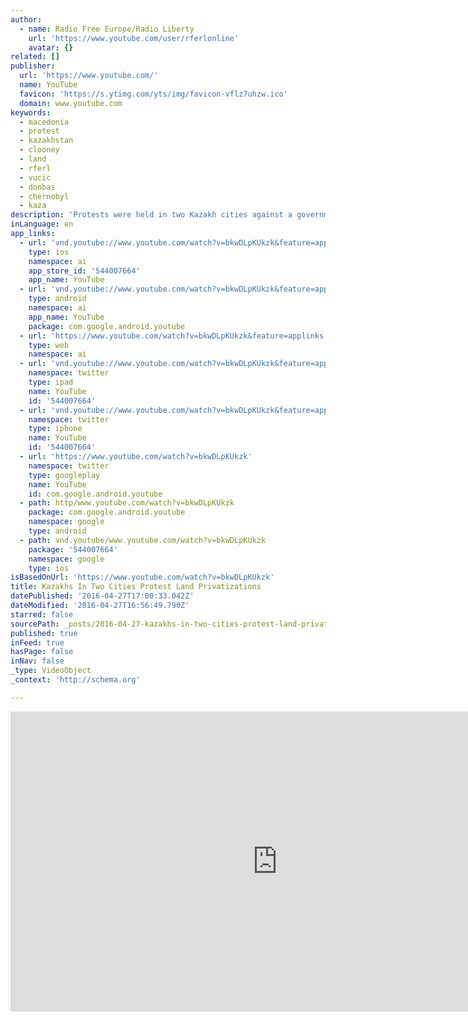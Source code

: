 ```yaml
---
author:
  - name: Radio Free Europe/Radio Liberty
    url: 'https://www.youtube.com/user/rferlonline'
    avatar: {}
related: []
publisher:
  url: 'https://www.youtube.com/'
  name: YouTube
  favicon: 'https://s.ytimg.com/yts/img/favicon-vflz7uhzw.ico'
  domain: www.youtube.com
keywords:
  - macedonia
  - protest
  - kazakhstan
  - clooney
  - land
  - rferl
  - vucic
  - donbas
  - chernobyl
  - kaza
description: 'Protests were held in two Kazakh cities against a government decision to privatize agricultural land. At the rare public demonstrations in Kazakhstan, speakers called for the land to be kept in public hands and not rented to foreigners. Originally published at - http://www.rferl.org/media/video/kazakhstan-protests/27701779.html'
inLanguage: en
app_links:
  - url: 'vnd.youtube://www.youtube.com/watch?v=bkwDLpKUkzk&feature=applinks'
    type: ios
    namespace: ai
    app_store_id: '544007664'
    app_name: YouTube
  - url: 'vnd.youtube://www.youtube.com/watch?v=bkwDLpKUkzk&feature=applinks'
    type: android
    namespace: ai
    app_name: YouTube
    package: com.google.android.youtube
  - url: 'https://www.youtube.com/watch?v=bkwDLpKUkzk&feature=applinks'
    type: web
    namespace: ai
  - url: 'vnd.youtube://www.youtube.com/watch?v=bkwDLpKUkzk&feature=applinks'
    namespace: twitter
    type: ipad
    name: YouTube
    id: '544007664'
  - url: 'vnd.youtube://www.youtube.com/watch?v=bkwDLpKUkzk&feature=applinks'
    namespace: twitter
    type: iphone
    name: YouTube
    id: '544007664'
  - url: 'https://www.youtube.com/watch?v=bkwDLpKUkzk'
    namespace: twitter
    type: googleplay
    name: YouTube
    id: com.google.android.youtube
  - path: http/www.youtube.com/watch?v=bkwDLpKUkzk
    package: com.google.android.youtube
    namespace: google
    type: android
  - path: vnd.youtube/www.youtube.com/watch?v=bkwDLpKUkzk
    package: '544007664'
    namespace: google
    type: ios
isBasedOnUrl: 'https://www.youtube.com/watch?v=bkwDLpKUkzk'
title: Kazakhs In Two Cities Protest Land Privatizations
datePublished: '2016-04-27T17:00:33.042Z'
dateModified: '2016-04-27T16:56:49.790Z'
starred: false
sourcePath: _posts/2016-04-27-kazakhs-in-two-cities-protest-land-privatizations.md
published: true
inFeed: true
hasPage: false
inNav: false
_type: VideoObject
_context: 'http://schema.org'

---
```

<iframe src="https://cdn.embedly.com/widgets/media.html?src=https%3A%2F%2Fwww.youtube.com%2Fembed%2FbkwDLpKUkzk%3Ffeature%3Doembed&amp;url=https%3A%2F%2Fwww.youtube.com%2Fwatch%3Fv%3DbkwDLpKUkzk&amp;image=https%3A%2F%2Fi.ytimg.com%2Fvi%2FbkwDLpKUkzk%2Fhqdefault.jpg&amp;key=b7d04c9b404c499eba89ee7072e1c4f7&amp;type=text%2Fhtml&amp;schema=youtube" width="854" height="480" scrolling="no" frameborder="0" allowfullscreen="" style=""></iframe>